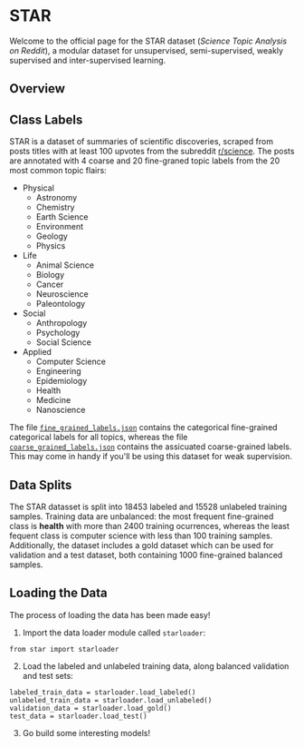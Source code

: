 # STAR
Welcome to the official page for the STAR dataset (_Science Topic Analysis on Reddit_), a modular dataset for unsupervised, semi-supervised, weakly supervised and inter-supervised learning.

## Overview

## Class Labels
STAR is a dataset of summaries of scientific discoveries, scraped from posts titles with at least 100 upvotes from the subreddit [r/science](https://www.reddit.com/r/science/). The posts are annotated with 4 coarse and 20 fine-graned topic labels from the 20 most common topic flairs:

- Physical
  - Astronomy
  - Chemistry
  - Earth Science
  - Environment
  - Geology
  - Physics
- Life
  - Animal Science 
  - Biology
  - Cancer
  - Neuroscience
  - Paleontology
- Social 
  - Anthropology 
  - Psychology
  - Social Science
- Applied
  - Computer Science 
  - Engineering
  - Epidemiology
  - Health
  - Medicine
  - Nanoscience

The file [``fine_grained_labels.json``](https://github.com/safranchik/star/blob/main/star/config/fine_grained_labels.json) contains the categorical fine-grained categorical labels for all topics, whereas the file [``coarse_grained_labels.json``](https://github.com/safranchik/star/blob/main/star/config/coarse_grained_labels.json) contains the assicuated coarse-grained labels. This may come in handy if you'll be using this dataset for weak supervision.

## Data Splits
The STAR datasset is split into 18453 labeled and 15528 unlabeled training samples. Training data are unbalanced: the most frequent fine-grained class is __health__ with more than 2400 training ocurrences, whereas the least fequent class is computer science with less than 100 training samples. Additionally, the dataset includes a gold dataset which can be used for validation and a test dataset, both containing 1000 fine-grained balanced samples.

## Loading the Data
The process of loading the data has been made easy! 
1) Import the data loader module called ``starloader``:

``from star import starloader``

2) Load the labeled and unlabeled training data, along balanced validation and test sets:

``` 
labeled_train_data = starloader.load_labeled() 
unlabeled_train_data = starloader.load_unlabeled() 
validation_data = starloader.load_gold()
test_data = starloader.load_test()
```
3) Go build some interesting models!
